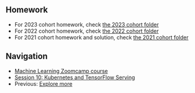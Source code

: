 ## Homework

* For 2023 cohort homework, check [the 2023 cohort folder](../cohorts/2023/)
* For 2022 cohort homework, check [the 2022 cohort folder](../cohorts/2022/)
* For 2021 cohort homework and solution, check [the 2021 cohort folder](../cohorts/2021/10-kubernetes/)


## Navigation

* [Machine Learning Zoomcamp course](../)
* [Session 10: Kubernetes and TensorFlow Serving](./)
* Previous: [Explore more](10-explore-more.md)